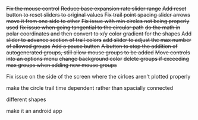 ~~Fix the mouse control~~
~~Reduce base expansion rate slider range~~
~~Add reset button to reset sliders to original values~~
~~Fix trail point spacing slider arrows move it from one side to other~~
~~Fix issue with min circles not being properly used~~
~~fix issue when going tangential to the circular path~~
~~do the math in polar coordinates and then convert to x/y~~
~~color gradient for the shapes~~
~~Add slider to advance section of trail colors~~
~~add slider to adjust the max number of allowed groups~~
~~Add a pause button~~
~~A button to stop the addition of autogenerated groups, still allow mouse groups to be added~~
~~Move controls into an options menu~~
~~change background color~~
~~delete groups if exceeding max groups when adding new mouse groups~~

Fix issue on the side of the screen where the cirlces aren't plotted properly

make the circle trail time dependent rather than spacially connected

different shapes

make it an android app
